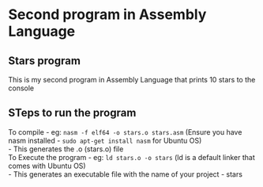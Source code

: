 # Second program in Assembly Language

## Stars program
This is my second program in Assembly Language that prints 10 stars to the console

## STeps to run the program
To compile - eg: `nasm -f elf64 -o stars.o stars.asm` (Ensure you have nasm installed - `sudo apt-get install nasm` for Ubuntu OS)    
    - This generates the .o (stars.o) file    
To Execute the program - eg: `ld stars.o -o stars` (ld is a default linker that comes with Ubuntu OS)    
    - This generates an executable file with the name of your project - stars    
